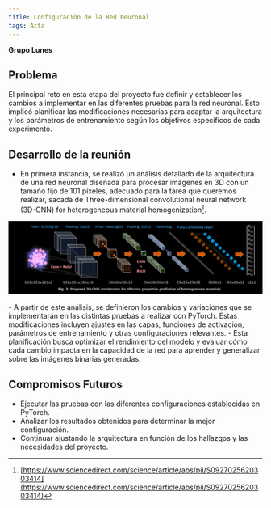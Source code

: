 ```yaml
---
title: Configuración de la Red Neuronal
tags: Acta
---
```

**Grupo Lunes**

## Problema

El principal reto en esta etapa del proyecto fue definir y establecer los cambios a implementar en las diferentes pruebas para la red neuronal. Esto implicó planificar las modificaciones necesarias para adaptar la arquitectura y los parámetros de entrenamiento según los objetivos específicos de cada experimento.

## Desarrollo de la reunión

- En primera instancia, se realizó un análisis detallado de la arquitectura de una red neuronal diseñada para procesar imágenes en 3D con un tamaño fijo de 101 píxeles, adecuado para la tarea que queremos realizar, sacada de Three-dimensional convolutional neural network (3D-CNN) for  heterogeneous material homogenization[^1].

[^1]: [https://www.sciencedirect.com/science/article/abs/pii/S0927025620303414](https://www.sciencedirect.com/science/article/abs/pii/S0927025620303414)

<p align="center">
    <img src="/assets/img/Red_referencia.png" alt="Red neuronal de referencia" width="800">
</p>
- A partir de este análisis, se definieron los cambios y variaciones que se implementarán en las distintas pruebas a realizar con PyTorch. Estas modificaciones incluyen ajustes en las capas, funciones de activación, parámetros de entrenamiento y otras configuraciones relevantes.
- Esta planificación busca optimizar el rendimiento del modelo y evaluar cómo cada cambio impacta en la capacidad de la red para aprender y generalizar sobre las imágenes binarias generadas.

## Compromisos Futuros

- Ejecutar las pruebas con las diferentes configuraciones establecidas en PyTorch.
- Analizar los resultados obtenidos para determinar la mejor configuración.
- Continuar ajustando la arquitectura en función de los hallazgos y las necesidades del proyecto.
